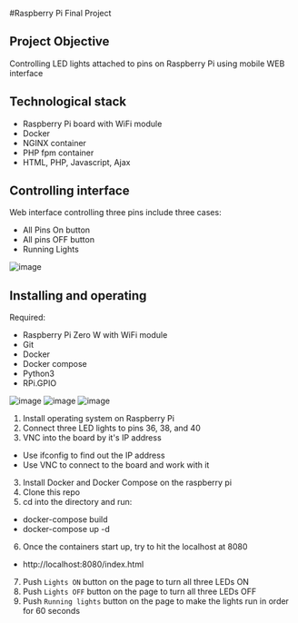 #Raspberry Pi Final Project

## Project Objective
Controlling LED lights attached to pins on Raspberry Pi using mobile WEB interface





## Technological stack
- Raspberry Pi board with WiFi module
- Docker
- NGINX container
- PHP fpm container
- HTML, PHP, Javascript, Ajax

## Controlling interface
Web interface controlling three pins include three cases:
- All Pins On button
- All pins OFF button
- Running Lights

![image](https://user-images.githubusercontent.com/62028367/112249719-7a5c4000-8c15-11eb-8201-dd559ee07e06.png)


## Installing and operating
Required:
 - Raspberry Pi Zero W with WiFi module
 - Git
 - Docker
 - Docker compose
 - Python3
 - RPi.GPIO
 
![image](https://user-images.githubusercontent.com/62028367/112249607-5698fa00-8c15-11eb-84a9-200677bd13b9.png)
![image](https://user-images.githubusercontent.com/62028367/112249630-5d277180-8c15-11eb-84ce-293f069f0d23.png)
![image](https://user-images.githubusercontent.com/62028367/112249658-66184300-8c15-11eb-9c35-6f68a3c087c8.png)

 
 1. Install operating system on Raspberry Pi
 2. Connect three LED lights to pins 36, 38, and 40
 2. VNC into the board by it's IP address
   - Use ifconfig to find out the IP address
   - Use VNC to connect to the board and work with it
 3. Install Docker and Docker Compose on the raspberry pi
 4. Clone this repo
 5. cd into the directory and run:
   - docker-compose build
   - docker-compose up -d
 6. Once the containers start up, try to hit the localhost at 8080
   - http://localhost:8080/index.html
 7. Push `Lights ON` button on the page to turn all three LEDs ON
 8. Push `Lights OFF` button on the page to turn all three LEDs OFF
 9. Push `Running lights` button on the page to make the lights run in order for 60 seconds

[install-docker]: https://docs.docker.com/engine/installation
[install-docker-compose]: https://docs.docker.com/compose/install
